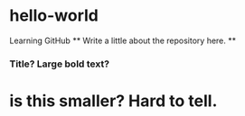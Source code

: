# hello-world
Learning GitHub
** Write a little about the repository here. **

### Title? Large bold text? 
# is this smaller? Hard to tell.
